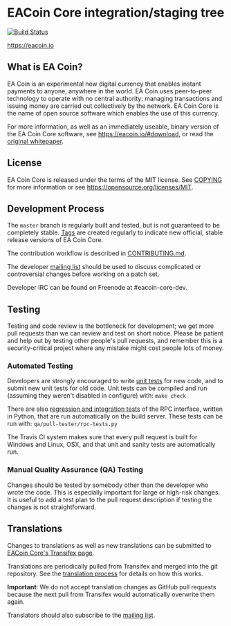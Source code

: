EACoin Core integration/staging tree
=====================================

[![Build Status](#)](#)

https://eacoin.io

What is EA Coin?
----------------

EA Coin is an experimental new digital currency that enables instant payments to
anyone, anywhere in the world. EA Coin uses peer-to-peer technology to operate
with no central authority: managing transactions and issuing money are carried
out collectively by the network. EA Coin Core is the name of open source
software which enables the use of this currency.

For more information, as well as an immediately useable, binary version of
the EA Coin Core software, see https://eacoin.io/#download, or read the
[original whitepaper](https://eacoin.io/#whitepaper).

License
-------

EA Coin Core is released under the terms of the MIT license. See [COPYING](COPYING) for more
information or see https://opensource.org/licenses/MIT.

Development Process
-------------------

The `master` branch is regularly built and tested, but is not guaranteed to be
completely stable. [Tags](https://github.com/eacoin-project/eacore/tags) are created
regularly to indicate new official, stable release versions of EA Coin Core.

The contribution workflow is described in [CONTRIBUTING.md](CONTRIBUTING.md).

The developer [mailing list](#)
should be used to discuss complicated or controversial changes before working
on a patch set.

Developer IRC can be found on Freenode at #eacoin-core-dev.

Testing
-------

Testing and code review is the bottleneck for development; we get more pull
requests than we can review and test on short notice. Please be patient and help out by testing
other people's pull requests, and remember this is a security-critical project where any mistake might cost people
lots of money.

### Automated Testing

Developers are strongly encouraged to write [unit tests](/doc/unit-tests.md) for new code, and to
submit new unit tests for old code. Unit tests can be compiled and run
(assuming they weren't disabled in configure) with: `make check`

There are also [regression and integration tests](/qa) of the RPC interface, written
in Python, that are run automatically on the build server.
These tests can be run with: `qa/pull-tester/rpc-tests.py`

The Travis CI system makes sure that every pull request is built for Windows
and Linux, OSX, and that unit and sanity tests are automatically run.

### Manual Quality Assurance (QA) Testing

Changes should be tested by somebody other than the developer who wrote the
code. This is especially important for large or high-risk changes. It is useful
to add a test plan to the pull request description if testing the changes is
not straightforward.

Translations
------------

Changes to translations as well as new translations can be submitted to
[EACoin Core's Transifex page](#).

Translations are periodically pulled from Transifex and merged into the git repository. See the
[translation process](doc/translation_process.md) for details on how this works.

**Important**: We do not accept translation changes as GitHub pull requests because the next
pull from Transifex would automatically overwrite them again.

Translators should also subscribe to the [mailing list](#).
